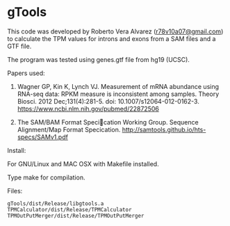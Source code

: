 # gTools

This code was developed by Roberto Vera Alvarez (r78v10a07@gmail.com) to calculate 
the TPM values for introns and exons from a SAM files and a GTF file.

The program was tested using genes.gtf file from hg19 (UCSC).  

Papers used:

1. Wagner GP, Kin K, Lynch VJ. Measurement of mRNA abundance using RNA-seq data: 
RPKM measure is inconsistent among samples. Theory Biosci. 2012 Dec;131(4):281-5. 
doi: 10.1007/s12064-012-0162-3. https://www.ncbi.nlm.nih.gov/pubmed/22872506

2. The SAM/BAM Format Specication Working Group. Sequence Alignment/Map Format 
Specication. http://samtools.github.io/hts-specs/SAMv1.pdf

Install:

For GNU/Linux and MAC OSX with Makefile installed.

Type make for compilation.

Files:

    gTools/dist/Release/libgtools.a
    TPMCalculator/dist/Release/TPMCalculator
    TPMOutPutMerger/dist/Release/TPMOutPutMerger
 